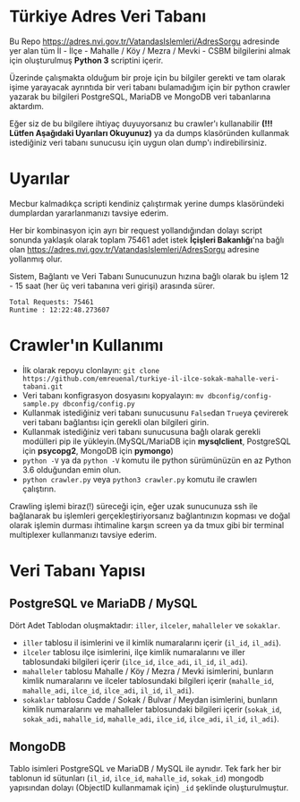 # Türkiye Adres Veri Tabanı
Bu Repo https://adres.nvi.gov.tr/VatandasIslemleri/AdresSorgu adresinde yer alan tüm İl - İlçe - Mahalle / Köy / Mezra / Mevki - CSBM 
bilgilerini almak için oluşturulmuş **Python 3** scriptini içerir.

Üzerinde çalışmakta olduğum bir proje için bu bilgiler gerekti ve tam olarak işime yarayacak ayrıntıda bir veri tabanı bulamadığım
için bir python crawler yazarak bu bilgileri PostgreSQL, MariaDB ve MongoDB veri tabanlarına aktardım.

Eğer siz de bu bilgilere ihtiyaç duyuyorsanız bu crawler'ı kullanabilir **(!!! Lütfen Aşağıdaki Uyarıları Okuyunuz)** ya da dumps klasöründen
kullanmak istediğiniz veri tabanı sunucusu için uygun olan dump'ı indirebilirsiniz.

# Uyarılar
Mecbur kalmadıkça scripti kendiniz çalıştırmak yerine dumps klasöründeki dumplardan yararlanmanızı tavsiye ederim.   

Her bir kombinasyon için ayrı bir request yollandığından dolayı script sonunda yaklaşık olarak toplam 75461 adet istek **İçişleri Bakanlığı**'na bağlı olan
https://adres.nvi.gov.tr/VatandasIslemleri/AdresSorgu adresine yollanmış olur.   

Sistem, Bağlantı ve Veri Tabanı Sunucunuzun hızına bağlı olarak bu işlem 12 - 15 saat (her üç veri tabanına veri girişi) arasında sürer.


```
Total Requests: 75461
Runtime : 12:22:48.273607
```



# Crawler'ın Kullanımı
- İlk olarak repoyu clonlayın: `git clone https://github.com/emreuenal/turkiye-il-ilce-sokak-mahalle-veri-tabani.git`
- Veri tabanı konfigrasyon dosyasını kopyalayın: `mv dbconfig/config-sample.py dbconfig/config.py`
- Kullanmak istediğiniz veri tabanı sunucusunu `False`dan `True`ya çevirerek veri tabanı bağlantısı için gerekli olan bilgileri girin.
- Kullanmak istediğiniz veri tabanı sunucusuna bağlı olarak gerekli modülleri pip ile yükleyin.(MySQL/MariaDB için **mysqlclient**, PostgreSQL için **psycopg2**, MongoDB için **pymongo**)
- `python -V` ya da `python -V` komutu ile python sürümünüzün en az Python 3.6 olduğundan emin olun.
- `python crawler.py` veya `python3 crawler.py` komutu ile crawlerı çalıştırın.

Crawling işlemi biraz(!) süreceği için, eğer uzak sunucunuza ssh ile bağlanarak bu işlemleri gerçekleştiriyorsanız bağlantınızın kopması ve doğal olarak işlemin durması ihtimaline karşın
screen ya da tmux gibi bir terminal multiplexer kullanmanızı tavsiye ederim.

# Veri Tabanı Yapısı    
## PostgreSQL ve MariaDB / MySQL
Dört Adet Tablodan oluşmaktadır: `iller`, `ilceler`, `mahalleler` ve `sokaklar`.
- `iller` tablosu il isimlerini ve il kimlik numaralarını içerir (`il_id`, `il_adi`).
- `ilceler` tablosu ilçe isimlerini, ilçe kimlik numaralarını ve iller tablosundaki bilgileri içerir (`ilce_id`, `ilce_adi`, `il_id`, `il_adi`).
- `mahalleler` tablosu Mahalle / Köy / Mezra / Mevki isimlerini, bunların kimlik numaralarını ve ilceler tablosundaki bilgileri içerir (`mahalle_id`, `mahalle_adi`, `ilce_id`, `ilce_adi`, `il_id`, `il_adi`).
- `sokaklar` tablosu Cadde / Sokak / Bulvar / Meydan isimlerini, bunların kimlik numaralarını ve mahalleler tablosundaki bilgileri içerir (`sokak_id`, `sokak_adi`, `mahalle_id`, `mahalle_adi`, `ilce_id`, `ilce_adi`, `il_id`, `il_adi`).

## MongoDB
Tablo isimleri PostgreSQL ve MariaDB / MySQL ile aynıdır. Tek fark her bir tablonun id sütunları (`il_id`, `ilce_id`, `mahalle_id`, `sokak_id`) mongodb yapısından dolayı (ObjectID kullanmamak için)
`_id` şeklinde oluşturulmuştur.


